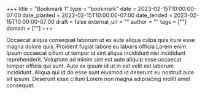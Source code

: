 +++
title = "Bookmark 1"
type = "bookmark"
date = 2023-02-15T10:00:00-07:00
date_planted = 2023-02-15T10:00:00-07:00
date_tended = 2023-02-15T10:00:00-07:00
draft = false
external_url = ""
author = ""
tags = [""]
domain = [""]
+++

Occaecat aliqua consequat laborum ut ex aute aliqua culpa quis irure esse magna dolore quis. Proident fugiat labore eu laboris officia Lorem enim. Ipsum occaecat cillum ut tempor id sint aliqua incididunt nisi incididunt reprehenderit. Voluptate ad minim sint est aute aliquip esse occaecat tempor officia qui sunt. Aute ex ipsum id ut in est velit est laborum incididunt. Aliqua qui id do esse sunt eiusmod id deserunt eu nostrud aute sit ipsum. Deserunt esse cillum Lorem non magna adipisicing mollit amet consequat.
